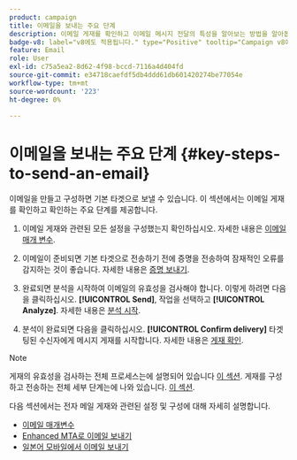 ```yaml
---
product: campaign
title: 이메일을 보내는 주요 단계
description: 이메일 게재를 확인하고 이메일 메시지 전달의 특성을 알아보는 방법을 알아봅니다
badge-v8: label="v8에도 적용됩니다." type="Positive" tooltip="Campaign v8에도 적용됩니다."
feature: Email
role: User
exl-id: c75a5ea2-8d62-4f98-bccd-7116a4d404fd
source-git-commit: e34718caefdf5db4ddd61db601420274be77054e
workflow-type: tm+mt
source-wordcount: '223'
ht-degree: 0%

---
```


# 이메일을 보내는 주요 단계 {#key-steps-to-send-an-email}

이메일을 만들고 구성하면 기본 타겟으로 보낼 수 있습니다. 이 섹션에서는 이메일 게재를 확인하고 확인하는 주요 단계를 제공합니다.

1. 이메일 게재와 관련된 모든 설정을 구성했는지 확인하십시오. 자세한 내용은 [이메일 매개 변수](email-parameters.md).
1. 이메일이 준비되면 기본 타겟으로 전송하기 전에 증명을 전송하여 잠재적인 오류를 감지하는 것이 좋습니다. 자세한 내용은 [증명 보내기](steps-validating-the-delivery.md#sending-a-proof).

1. 완료되면 분석을 시작하여 이메일의 유효성을 검사해야 합니다. 이렇게 하려면 다음을 클릭하십시오. **[!UICONTROL Send]**, 작업을 선택하고 **[!UICONTROL Analyze]**. 자세한 내용은 [분석 시작](steps-validating-the-delivery.md#analyzing-the-delivery).

1. 분석이 완료되면 다음을 클릭하십시오. **[!UICONTROL Confirm delivery]** 타겟팅된 수신자에게 메시지 게재를 시작합니다. 자세한 내용은 [게재 확인](steps-sending-the-delivery.md#confirming-delivery).

   <!--Add screenshot with analysis done and Confirm delivery button activated.-->

>[!NOTE]
>
>게재의 유효성을 검사하는 전체 프로세스는에 설명되어 있습니다 [이 섹션](steps-validating-the-delivery.md). 게재를 구성하고 전송하는 전체 세부 단계는에 나와 있습니다. [이 섹션](steps-sending-the-delivery.md).

다음 섹션에서는 전자 메일 게재와 관련된 설정 및 구성에 대해 자세히 설명합니다.
<!--* [Generating the mirror page](generating-mirror-page.md)
* [Email BCC](email-bcc.md)-->
* [이메일 매개변수](email-parameters.md)
* [Enhanced MTA로 이메일 보내기](sending-with-enhanced-mta.md)
* [일본어 모바일에서 이메일 보내기](sending-emails-on-japanese-mobiles.md)
